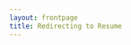 ```yaml
---
layout: frontpage
title: Redirecting to Resume
---
```


<script>window.location.href = "{{ site.baseurl }}/resources/james-mendel-resume.pdf";</script>